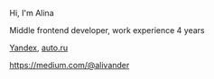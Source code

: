 Hi, I'm Alina

Middle frontend developer, work experience 4 years

[Yandex](https://yandex.ru/), [auto.ru](https://yandex.ru/)

https://medium.com/@alivander
